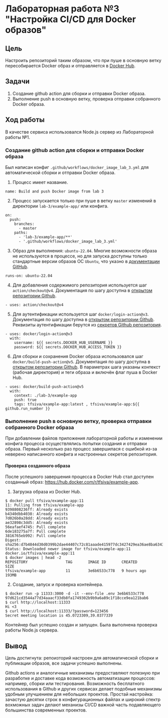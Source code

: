 # Лабораторная работа №3 "Настройка CI/CD для Docker образов"
## Цель
Настроить репозиторий таким образом, что при пуше в основную ветку пересобирается Docker образ и отправляется в [Docker Hub](https://hub.docker.com/).
## Задачи
1. Создание github action для сборки и отправки Docker образа.
2. Выполнение push в основную ветку, проверка отправки собранного Docker образа.
## Ход работы
В качестве сервиса использовался Node.js сервер из Лабораторной работы №1.
### Создание github action для сборки и отправки Docker образа
Был написан конфиг `.github/workflows/docker_image_lab_3.yml` для автоматической сборки и отправки Docker образа.
1. Процесс имеет название.
```
name: Build and push Docker image from lab 3
```
2. Процесс запускается только при пуше в ветку `master` изменений в директории `lab-3/example-app/` или конфига.
```
on:
  push:
    branches:
      - master
    paths:
      - 'lab-3/example-app/**'
      - '.github/workflows/docker_image_lab_3.yml'
```
3. Образ для выполнения: `ubuntu-22.04`. Многие возможности образа не используются в процессе, но для запуска доступны только стандартные версии образов ОС `Ubuntu`, что указно в [документации GitHub](https://docs.github.com/en/actions/using-workflows/workflow-syntax-for-github-actions#choosing-github-hosted-runners).
```
runs-on: ubuntu-22.04
```
4. Для добавления содержимого репозитория используется шаг `action/checkout@v4`. Документация по шагу доступна в [открытом репозитории Github](https://github.com/actions/checkout).
```
- uses: action/checkout@v4
```
5. Для аутентификации используется шаг `docker/login-action@v3`. Документация по шагу доступна в [открытом репозитории Github](https://github.com/docker/login-action). Реквизиты аутентификации берутся из [секретов Github репозитория](https://docs.github.com/en/actions/security-guides/using-secrets-in-github-actions#creating-secrets-for-a-repository).
```
- uses: docker/login-action@v3
  with:
    username: ${{ secrets.DOCKER_HUB_USERNAME }}
    password: ${{ secrets.DOCKER_HUB_ACCESS_TOKEN }}
```
6. Для сборки и сохранения Docker образа использовался шаг `docker/build-push-action@v5`. Документация по шагу доступна в [открытом репозитории Github](https://github.com/docker/build-push-action). В параметрах шага указаны контекст (рабочая директория) и теги образа и включён флаг пуша в Docker Hub.
```
- uses: docker/build-push-action@v5
  with:
    context: ./lab-3/example-app
    push: true
    tags: tfsiva/example-app:latest , tfsiva/example-app:${{ github.run_number }}
```
### Выполнение push в основную ветку, проверка отправки собранного Docker образа
При добавлении файлов приложения лабораторной работы и изменении конфига процесса осуществлялись попытки создания и отправки образа. Первый несколько раз процесс завершилася с ошибкой из-за неверено написанного конфига и настроенных секретов репозитория.
#### Проверка созданного образа
После успешного завершения процесса в Docker Hub стал доступен созданный образ: https://hub.docker.com/r/tfsiva/example-app.
1. Загрузка образа из Docker Hub.
```
$ docker pull tfsiva/example-app:11
11: Pulling from tfsiva/example-app
9398808236ff: Already exists 
b4340dbb4038: Already exists 
7d026b0a28dd: Already exists 
ae32898c3dd5: Already exists 
56eafaef4745: Pull complete 
6de183275a7f: Pull complete 
3816765eb992: Pull complete 
Digest: sha256:d7b4844d30d0399b2dae44407c72c81aaade415977dc3427429ea36ae8ba6343
Status: Downloaded newer image for tfsiva/example-app:11
docker.io/tfsiva/example-app:11
$ docker images | head -2
REPOSITORY                 TAG       IMAGE ID       CREATED         SIZE
tfsiva/example-app         11        3e6b6533c778   9 hours ago     193MB
```
2. Создание, запуск и проверка контейнера.
```
$ docker run -p 11333:3000 -d -it --env-file .env 3e6b6533c778
97d621cd3544a77d34aaacf33db8fa1749302b9b9a6a89c1f18cce9ea121bab6
$ curl http://localhost:11333
Hi <3
$ curl http://localhost:11333/?password=123456
Secret meeting location is 45.0723309,39.0377339
```
Контейнер был успешно создан и запущен. Была выполнена проверка работы Node.js сервера.
## Вывод
Цель достигнута: репоизторий настроен для автоматической сборки и публикации образов, все задачи успешно выполнены.

Github actions и аналогичные механизмы предоставляют полезную при разработке и доставке кода возможность автоматизации процессов: например, сборки или тестирования. Возможность бесплатного использования в Github и других сервисах делает подобные механизмы удобным улучшением для небольших проектов. Простай настройка: зачастую десятки строк в конфигурационных файлах и широкий спектр вохможных задач делают механизы CI/CD важной часть подавляющего большинства современных проектов.